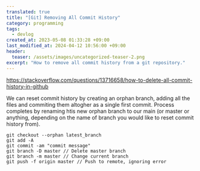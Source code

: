 ```yaml
---
translated: true
title: "[Git] Removing All Commit History"
category: programming
tags:
  - devlog
created_at: 2023-05-08 01:33:28 +09:00
last_modified_at: 2024-04-12 10:56:00 +09:00
header:
  teaser: /assets/images/uncategorized-teaser-2.png
excerpt: "How to remove all commit history from a git repository."
---
```


https://stackoverflow.com/questions/13716658/how-to-delete-all-commit-history-in-github

We can reset commit history by creating an orphan branch, adding all the files and commiting them altogher as a single first commit.  Process completes by renaming htis new orphan branch to our main (or master or anything, depending on the name of branch you would like to reset commit history from). 

```
git checkout --orphan latest_branch
git add -A
git commit -am "commit message"
git branch -D master // Delete master branch
git branch -m master // Change current branch
git push -f origin master // Push to remote, ignoring error
```
